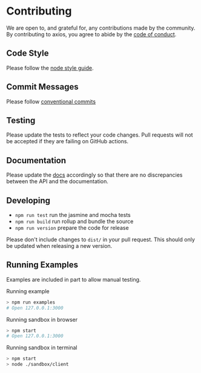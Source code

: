 # Contributing

We are open to, and grateful for, any contributions made by the community. By contributing to axios, you agree to abide by the [code of conduct](https://github.com/axios/axios/blob/master/CODE_OF_CONDUCT.md).

## Code Style

Please follow the [node style guide](https://github.com/felixge/node-style-guide).

## Commit Messages

Please follow [conventional commits](https://www.conventionalcommits.org/en/v1.0.0/)

## Testing

Please update the tests to reflect your code changes. Pull requests will not be accepted if they are failing on GitHub actions.

## Documentation

Please update the [docs](README.md) accordingly so that there are no discrepancies between the API and the documentation.

## Developing

- `npm run test` run the jasmine and mocha tests
- `npm run build` run rollup and bundle the source
- `npm run version` prepare the code for release

Please don't include changes to `dist/` in your pull request. This should only be updated when releasing a new version.

## Running Examples

Examples are included in part to allow manual testing.

Running example

```bash
> npm run examples
# Open 127.0.0.1:3000
```

Running sandbox in browser

```bash
> npm start
# Open 127.0.0.1:3000
```

Running sandbox in terminal

```bash
> npm start
> node ./sandbox/client
```
